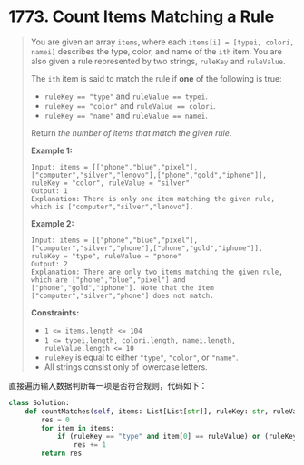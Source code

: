 # 1773. Count Items Matching a Rule

> You are given an array `items`, where each `items[i] = [typei, colori, namei]` describes the type, color, and name of the `ith` item. You are also given a rule represented by two strings, `ruleKey` and `ruleValue`.
>
> The `ith` item is said to match the rule if **one** of the following is true:
>
> - `ruleKey == "type"` and `ruleValue == typei`.
> - `ruleKey == "color"` and `ruleValue == colori`.
> - `ruleKey == "name"` and `ruleValue == namei`.
>
> Return *the number of items that match the given rule*.
>
>  
>
> **Example 1:**
>
> ```
> Input: items = [["phone","blue","pixel"],["computer","silver","lenovo"],["phone","gold","iphone"]], ruleKey = "color", ruleValue = "silver"
> Output: 1
> Explanation: There is only one item matching the given rule, which is ["computer","silver","lenovo"].
> ```
>
> **Example 2:**
>
> ```
> Input: items = [["phone","blue","pixel"],["computer","silver","phone"],["phone","gold","iphone"]], ruleKey = "type", ruleValue = "phone"
> Output: 2
> Explanation: There are only two items matching the given rule, which are ["phone","blue","pixel"] and ["phone","gold","iphone"]. Note that the item ["computer","silver","phone"] does not match.
> ```
>
>  
>
> **Constraints:**
>
> - `1 <= items.length <= 104`
> - `1 <= typei.length, colori.length, namei.length, ruleValue.length <= 10`
> - `ruleKey` is equal to either `"type"`, `"color"`, or `"name"`.
> - All strings consist only of lowercase letters.

直接遍历输入数据判断每一项是否符合规则，代码如下：

```python
class Solution:
    def countMatches(self, items: List[List[str]], ruleKey: str, ruleValue: str) -> int:
        res = 0
        for item in items:
            if (ruleKey == "type" and item[0] == ruleValue) or (ruleKey == "color" and item[1] == ruleValue) or (ruleKey == "name" and item[2] == ruleValue):
                res += 1
        return res
```

